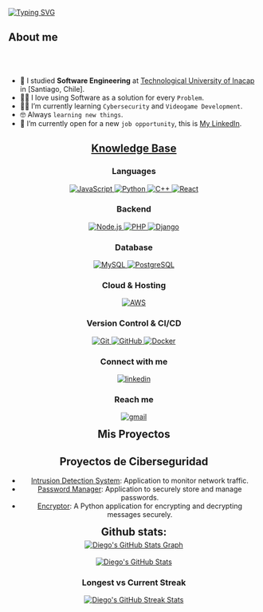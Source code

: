 [![Typing SVG](https://readme-typing-svg.herokuapp.com?color=e11605&size=35&center=true&vCenter=true&width=1000&lines=Welcome+to+my+GitHub+profile!;My+name+is+Diego+Osilia;I'm+a+Software+Engineer)](https://git.io/typing-svg)


	
## About me



<br><br>

- :school: I studied **Software Engineering** at [Technological University of Inacap](https://portal.inacap.cl/) in [Santiago, Chile].
- :technologist: I love using Software as a solution for every `Problem`.
- :student: I’m currently learning `Cybersecurity` and `Videogame Development`.
- :nerd_face: Always `learning new things`.
- :thinking: I’m currently open for a new `job opportunity`, this is [My LinkedIn](https://www.linkedin.com/in/diego-osilia/).

<h2 align="center"><u><b>Knowledge Base</b></u></h2>
<h3 align="center">Languages</h3>
<p align="center">
  <a href="https://www.javascript.com/" target="_blank"> 
    <img src="https://img.shields.io/badge/JavaScript-F7DF1E?style=for-the-badge&logo=javascript&logoColor=black" 
      alt="JavaScript"/> 
  </a>
  <a href="https://www.python.org/" target="_blank"> 
    <img src="https://img.shields.io/badge/Python-3776AB?style=for-the-badge&logo=python&logoColor=white"
      alt="Python"/> 
  </a>
  <a href="https://isocpp.org/" target="_blank"> 
    <img src="https://img.shields.io/badge/C++-00599C?style=for-the-badge&logo=c%2B%2B&logoColor=white"
      alt="C++"/> 
  </a>
  
  <a href="https://reactjs.org/" target="_blank"> 
    <img src="https://img.shields.io/badge/React-61DAFB?style=for-the-badge&logo=react&logoColor=black" 
      alt="React"/>
</a>

</p>

<h3 align="center">Backend</h3>
<p align="center">
  <a href="https://nodejs.org/" target="_blank"> 
    <img src="https://img.shields.io/badge/Node.js-339933?style=for-the-badge&logo=nodedotjs&logoColor=white"
      alt="Node.js"/> 
  </a>
  <a href="https://www.php.net/" target="_blank"> 
    <img src="https://img.shields.io/badge/PHP-777BB4?style=for-the-badge&logo=php&logoColor=white"
      alt="PHP"/> 
  </a>
  <a href="https://www.djangoproject.com/" target="_blank"> 
    <img src="https://img.shields.io/badge/Django-092E20?style=for-the-badge&logo=django&logoColor=white"
      alt="Django"/> 
  </a>
</p>

<h3 align="center">Database</h3>
<p align="center">
  <a href="https://www.mysql.com/" target="_blank"> 
    <img src="https://img.shields.io/badge/MySQL-005C84?style=for-the-badge&logo=mysql&logoColor=white"
      alt="MySQL"/> 
  </a>
  <a href="https://www.postgresql.org/" target="_blank"> 
    <img src="https://img.shields.io/badge/PostgreSQL-4169E1?style=for-the-badge&logo=postgresql&logoColor=white"
      alt="PostgreSQL"/> 
  </a>
  
</p>

<h3 align="center">Cloud & Hosting</h3>
<p align="center">
  <a href="https://aws.amazon.com/" target="_blank">
    <img src="https://img.shields.io/badge/Amazon_AWS-232F3E?style=for-the-badge&logo=amazon-aws&logoColor=white" alt="AWS"/> 
  </a>
</p>

<h3 align="center">Version Control & CI/CD</h3>
<p align="center">
  <a href="https://git-scm.com/" target="_blank">
    <img src="https://img.shields.io/badge/git-F05032.svg?style=for-the-badge&logo=git&logoColor=white"
      alt="Git"/>
  </a>
  <a href="https://github.com/" target="_blank">
    <img src="https://img.shields.io/badge/github-181717.svg?style=for-the-badge&logo=github&logoColor=white" alt="GitHub" />
  </a>
  <a href="https://www.docker.com/" target="_blank">
    <img src="https://img.shields.io/badge/docker-2496ED.svg?style=for-the-badge&logo=docker&logoColor=white"
      alt="Docker"/>
  </a>
</p>
<h3 align="center">Connect with me</h3>
<div style="margin-top:10px" align="center">
  <div>
    <a href="https://www.linkedin.com/in/diego-osilia/" target="_blank">
      <img src="https://img.shields.io/badge/Linked%20In-0A66C2.svg?style=for-the-badge&logo=linkedin&logoColor=white" alt="linkedin"/>
    </a>
  </div>
</div>

<h3 align="center">Reach me</h3>
<p align="center">
  <a href="mailto:diegoalejandrosilia@gmail.com?subject=Feedback%20From%20Github&body=Hello," target="_blank">
    <img src="https://img.shields.io/badge/Gmail-D14836.svg?style=for-the-badge&logo=gmail&logoColor=white" alt="gmail"/>
  </a>
</p>

<div align="center">
<h2 align="center" style="margin: 5px 10px;">Mis Proyectos</h2> 

## Proyectos de Ciberseguridad
- [Intrusion Detection System](https://github.com/Diego-Osilia/intrusion-detection-system.git): Application to monitor network traffic.
- [Password Manager](https://github.com/Diego-Osilia/Password_Manager.git): Application to securely store and manage passwords.
- [Encryptor](https://github.com/Diego-Osilia/Encryptor.git): A Python application for encrypting and decrypting messages securely.

<!-- 
## Otros Proyectos
- [Proyecto 3](https://github.com/tu-usuario/proyecto-3): Generador de gráficos interactivos en JavaScript.
- [Proyecto 4](https://github.com/tu-usuario/proyecto-4): Sistema de autenticación con Firebase y React.
-->

</div>


<div align="center">
<h2 align="center" style="margin: 5px 10px;">Github stats:</h2> 

<a href="https://github.com/Diego-Osilia">
  <img align="center" src="https://github-profile-summary-cards.vercel.app/api/cards/profile-details?username=Diego-Osilia&theme=gruvbox&hide_border=true" alt="Diego's GitHub Stats Graph"/>
</a>
<br><br>
<a href="https://github.com/Diego-Osilia">
  <img align="center" src="https://github-readme-stats.vercel.app/api?username=Diego-Osilia&count_private=true&show_icons=true&theme=gruvbox&hide_border=true&custom_title=Diego%27s%20Github%20Stats" alt="Diego's GitHub Stats" />
</a>
<h3>Longest vs Current Streak </h3>
<a href="https://github.com/Diego-Osilia">
  <img align="center" src="https://github-readme-streak-stats.herokuapp.com/?user=Diego-Osilia&theme=gruvbox" alt="Diego's GitHub Streak Stats"/>
</a>
<br><br>

</div>



